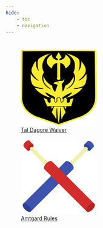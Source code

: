 ```yaml
---
hide:
    - toc
    - navigation
---
```


<h1></h1>

<figure>
    <a href="https://app.cleverwaiver.com/render/templateByRefId/65343980fc2b2df2fa3d4d64">
    <img src="/img/TD_Bird.png" alt="Waiver" style="width:200px;height:200px">
    </a>
    <figcaption>
        <a href="hhttps://app.cleverwaiver.com/render/templateByRefId/65343980fc2b2df2fa3d4d64"> Tal Dagore Waiver</a>
    </figcaption>
</figure>


<figure>
    <a href="https://www.amtgard.com/documents">
    <img src="/img/BoffersCrossed.png" alt="Rules" style="width:200px;height:200px">
    </a>
    <figcaption>
        <a href="https://www.amtgard.com/documents"> Amtgard Rules</a>
    </figcaption>
</figure>